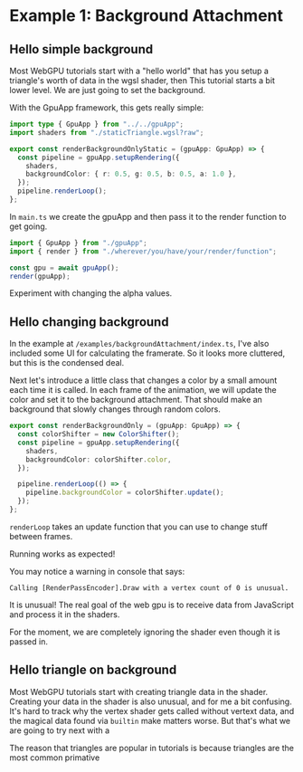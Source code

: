 # Example 1: Background Attachment

## Hello simple background

Most WebGPU tutorials start with a "hello world" that has you setup a triangle's
worth of data in the wgsl shader, then This tutorial starts a bit lower level.
We are just going to set the background.

With the GpuApp framework, this gets really simple:

```typescript
import type { GpuApp } from "../../gpuApp";
import shaders from "./staticTriangle.wgsl?raw";

export const renderBackgroundOnlyStatic = (gpuApp: GpuApp) => {
  const pipeline = gpuApp.setupRendering({
    shaders,
    backgroundColor: { r: 0.5, g: 0.5, b: 0.5, a: 1.0 },
  });
  pipeline.renderLoop();
};
```

In `main.ts` we create the gpuApp and then pass it to the render function to
get going.

```typescript
import { GpuApp } from "./gpuApp";
import { render } from "./wherever/you/have/your/render/function";

const gpu = await gpuApp();
render(gpuApp);
```

Experiment with changing the alpha values. 

## Hello changing background

In the example at `/examples/backgroundAttachment/index.ts`, I've also included
some UI for calculating the framerate. So it looks more cluttered, but this is 
the condensed deal.

Next let's introduce a little class that changes a color by a small amount each
time it is called. In each frame of the animation, we will update the color and
set it to the background attachment. That should make an background that slowly
changes through random colors.

```typescript
export const renderBackgroundOnly = (gpuApp: GpuApp) => {
  const colorShifter = new ColorShifter();
  const pipeline = gpuApp.setupRendering({
    shaders,
    backgroundColor: colorShifter.color,
  });

  pipeline.renderLoop(() => {
    pipeline.backgroundColor = colorShifter.update();
  });
};
```

`renderLoop` takes an update function that you can use to change stuff between
frames.

Running works as expected!

You may notice a warning in console that says:

```
Calling [RenderPassEncoder].Draw with a vertex count of 0 is unusual.
```

It is unusual! The real goal of the web gpu is to receive data from JavaScript
and process it in the shaders.

For the moment, we are completely ignoring the shader even though it is passed
in.

## Hello triangle on background

Most WebGPU tutorials start with creating triangle data in the shader. Creating
your data in the shader is also unusual, and for me a bit confusing. It's hard
to track why the vertex shader gets called without vertext data, and the 
magical data found via `builtin` make matters worse. But that's what we are
going to try next with a 

The
reason that triangles are popular in tutorials is because triangles are the most
common primative 
